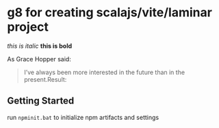 # g8 for creating scalajs/vite/laminar project
*this is italic*
**this is bold**

As Grace Hopper said: 
> I’ve always been more interested
> in the future than in the present.Result:

## Getting Started
run `npminit.bat` to initialize npm artifacts and settings
